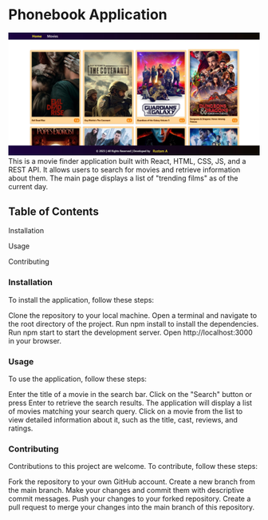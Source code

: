 # Phonebook Application

![alt text](src/images/movie-finder.jpg "description")
This is a movie finder application built with React, HTML, CSS, JS, and a REST API. It allows users to search for movies and retrieve information about them.
The main page displays a list of "trending films" as of the current day.

## Table of Contents

Installation

Usage

Contributing

### Installation

To install the application, follow these steps:

Clone the repository to your local machine.
Open a terminal and navigate to the root directory of the project.
Run npm install to install the dependencies.
Run npm start to start the development server.
Open http://localhost:3000 in your browser.

### Usage

To use the application, follow these steps:

Enter the title of a movie in the search bar.
Click on the "Search" button or press Enter to retrieve the search results.
The application will display a list of movies matching your search query.
Click on a movie from the list to view detailed information about it, such as the title, cast, reviews, and ratings.

### Contributing

Contributions to this project are welcome. To contribute, follow these steps:

Fork the repository to your own GitHub account.
Create a new branch from the main branch.
Make your changes and commit them with descriptive commit messages.
Push your changes to your forked repository.
Create a pull request to merge your changes into the main branch of this repository.
